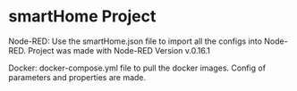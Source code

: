 # smartHome Project

Node-RED:
Use the smartHome.json file to import all the configs into Node-RED. Project was made with Node-RED Version v.0.16.1

Docker:
docker-compose.yml file to pull the docker images. Config of parameters and properties are made.
